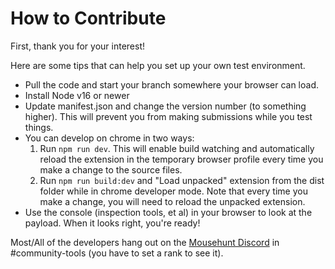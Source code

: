 # How to Contribute

First, thank you for your interest!

Here are some tips that can help you set up your own test environment.

* Pull the code and start your branch somewhere your browser can load.  
* Install Node v16 or newer
* Update manifest.json and change the version number (to something higher). This will prevent you from making submissions while you test things.  
* You can develop on chrome in two ways:
  1. Run `npm run dev`. This will enable build watching and automatically reload the extension in the temporary browser profile every time you make a change to the source files.
  2. Run `npm run build:dev` and "Load unpacked" extension from the dist folder while in chrome developer mode. Note that every time you make a change, you will need to reload the unpacked extension.
* Use the console (inspection tools, et al) in your browser to look at the payload. When it looks right, you're ready!

Most/All of the developers hang out on the [Mousehunt Discord](https://discordapp.com/invite/Ya9zEdk) in #community-tools (you have to set a rank to see it).
